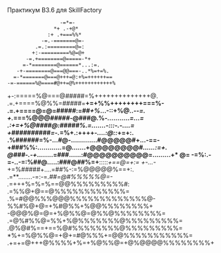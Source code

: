 Практикум B3.6 для SkillFactory

                     -=*=-                                  
                   *+ .-+@*                                 
                 :+ .+===%%*                                
               -=.-=======@=-                               
             .=.:=========@=:                               
            +:-=========%@=@+                               
          -=.+========@=====-*+                             
         =-*========@======*...:=.                          
       -+-========@===@@===-..*%=+=%.                       
      =-*=======@===@+++=@:+%=++++++==                      
    -=-======%@====#@++=@%++++++++++++%                     
   +-:=====%@===@#####=%++++++++++++++@.                    
 .=.+====%@%%=#####=**+=+%%++++++++===%-                    
.=.+====@=@=#####:=##*+%*...-::+%@*..--=.                   
+.*===%@@@#####-@###@.%*-...........=...=                   
 .:+=+%@####@:#####%.=.......-:::-.-....=                   
      +####*######*=-.*=%+.:++++*-....:@::*+=+:.            
       .%######=%-...#@-.............#@@@@@#+...-==-        
        +###%%:............=@.......+@@@@@@@@#*......:=+.   
        @###-.-+*........=###......:#@@@@@@@@@@=.........+* 
        @=  -=%:.-=-..-=:%##@.....:###@##%=+**:::::*+==@=+:=
             +-...*-+=%#####+....=##%-:=%@@@@@%==+:.        
             .=**........-=:-=.*##=@#%%%%%@=-               
               .*=+++%=%=%==@@%%%%%%%%%#:                   
                  .=%%@+@==@%%%%%%%%%%%%=                   
               .%=#@@%%%@@@%%%%%%%%%%%%%@-                  
               %%#%@+@=+%#@%%+%@@%%%%%%%%+                  
             -@@@%@=@=+%@%%@=@%%@%%%%%%%%=                  
          .=@%#%%@=%%+%@%%%%%%%@%%%%%%%%%=                  
         .@%@#%==+==%@#%%%%%%%%@%%%%%%%%%=                  
       *%+=%@%%@=+@+=#@%%%+=@@%%%%%%%%%%%=                  
  .+=+=@+++@%%%%+%=+%@%%@=+@%@@@@%%%%%%%%+                  

